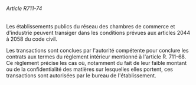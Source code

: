 ###### Article R711-74

Les établissements publics du réseau des chambres de commerce et d'industrie peuvent transiger dans les conditions prévues aux articles 2044 à 2058 du code civil.

Les transactions sont conclues par l'autorité compétente pour conclure les contrats aux termes du règlement intérieur mentionné à l'article R. 711-68. Ce règlement précise les cas où, notamment du fait de leur faible montant ou de la confidentialité des matières sur lesquelles elles portent, ces transactions sont autorisées par le bureau de l'établissement.

